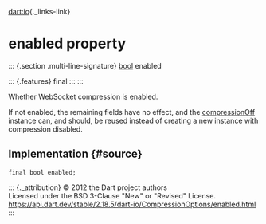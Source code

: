 [dart:io](../../dart-io/dart-io-library){._links-link}

enabled property
================

::: {.section .multi-line-signature}
[bool](../../dart-core/bool-class) enabled

::: {.features}
final
:::
:::

Whether WebSocket compression is enabled.

If not enabled, the remaining fields have no effect, and the
[compressionOff](compressionoff-constant) instance can, and should, be
reused instead of creating a new instance with compression disabled.

Implementation {#source}
--------------

``` {.language-dart data-language="dart"}
final bool enabled;
```

::: {._attribution}
© 2012 the Dart project authors\
Licensed under the BSD 3-Clause \"New\" or \"Revised\" License.\
<https://api.dart.dev/stable/2.18.5/dart-io/CompressionOptions/enabled.html>
:::

